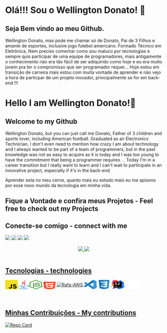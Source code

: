 
<div>
    <h1>Olá!!! Sou o Wellington Donato! 👋 </h1>
    <h2>Seja Bem vindo ao meu Github.</h2>
    <p> Wellington Donato, mas pode me chamar só de Donato, Pai de 3 Filhos e amante de esportes, inclusive jogo futebol americano. Formado Técnico em Eletrônica, Nem preciso comentar como sou maluco por tecnologias e sempre quis participar de uma equipe de programadores, mais antigamente o conhecimento não era tão fácil de ser adiquirido como hoje e eu era muito jovem pra ter o compromisso que ser programador requer... Hoje estou em transição de carreira mais estou com muita vontade de aprender e não vejo a hora de particpar de um projeto inovador, principalmente se for em back-end !!! 
    </p>
    <h1>Hello I am Wellington Donato!👋 </h1>
    <h2>Welcome to my Github</h2>
    <p>Wellington Donato, but you can just call me Donato, Father of 3 children and sports lover, including American football. Graduated as an Electronics Technician, I don't even need to mention how crazy I am about technology and I always wanted to be part of a team of programmers, but in the past knowledge was not as easy to acquire as it is today and I was too young to have the commitment that being a programmer requires. .. Today I'm in a career transition but I really want to learn and I can't wait to participate in an innovative project, especially if it's in the back-end</p>
    <p>Aprender esta no meu cerne, quanto mais eu estudo mais eu me apixono por esse novo mundo da tecnologia em minha vida. 
    </p>
    <h2>Fique a Vontade e confira meus Projetos - Feel free to check out my Projects</h2> 
</div>
<div>
    <h2>Conecte-se comigo - connect with me </h2>
   <a href="https://www.linkedin.com/in/dev-donato/" target="_blank"><img src="https://img.shields.io/badge/-LinkedIn-%230077B5?style=for-the-badge&logo=linkedin&logoColor=white" target="_blank"></a> 
   <a href="https://discord.com/channels/@dev.donatello" target="83Rfl#3843"><img src="https://img.shields.io/badge/Discord-7289DA?style=for-the-badge&logo=discord&logoColor=white" target="_blank"></a> 
    <a href = "mailto:dev.donatello3@gmail.com"><img src="https://img.shields.io/badge/-Gmail-%23333?style=for-the-badge&logo=gmail&logoColor=white" target="_blank"></a>
    <a href="https://www.instagram.com/dev.donatello/" target="_blank"><img src="https://img.shields.io/badge/-Instagram-000?style=for-the-badge&logo=instagram&logoColor=red" target="_blank"</a>
</div>
<br>
<div align="center">
  <a href="https://github.com/donatowr">
  <img height="180em" src="https://github-readme-stats.vercel.app/api?username=donatowr&show_icons=true&theme=tokyonight&include_all_commits=true&count_private=true"/>
  <img height="180em" src="https://github-readme-stats.vercel.app/api/top-langs/?username=donatowr&layout=compact&langs_count=7&theme=tokyonight"/>
</div>
<div style="display: inline_block"><br>
    <h2>Tecnologias - technologies</h2>
  <img align="center" alt="Donato-JavaScript" height="30" width="40" src="https://raw.githubusercontent.com/donatowr/Portfolio-js/main/data/imgs/js.png">
  <img align="center" alt="Donato-Java" height="30" width="30" src="https://raw.githubusercontent.com/donatowr/Portfolio-js/main/data/imgs/java.png">
  <img align="center" alt="Donato-Node.js" height="30" width="40" src="https://raw.githubusercontent.com/donatowr/Portfolio-js/main/data/imgs/nodejs.png">
  <img align="center" alt="Rafa-HTML" height="30" width="40" src="https://raw.githubusercontent.com/donatowr/Portfolio-js/main/data/imgs/html.png">
  <img align="center" alt="Rafa-AWS" height="30" width="30" src="https://static-00.iconduck.com/assets.00/aws-icon-2048x2048-274bm1xi.png">
  <img align="center" alt="Rafa-VSCode" height="30" width="40" src="https://raw.githubusercontent.com/donatowr/Portfolio-js/main/data/imgs/vscode.png">
  <img align="center" alt="Rafa-CSS" height="30" width="40" src="https://raw.githubusercontent.com/devicons/devicon/master/icons/css3/css3-original.svg">
  <img align="center" alt="Rafa-Intelijji" height="30" width="40" src="https://raw.githubusercontent.com/donatowr/Portfolio-js/main/data/imgs/IntelliJ_IDEA_Icon.svg.png">
  <img align="center" alt="Rafa-Intelijji" height="30" width="40" src="https://raw.githubusercontent.com/donatowr/Portfolio-js/main/data/imgs/github.png">
</div>
<br>
<br>


    

## Minhas Contribuições - My contributions
[![Repo Card](https://github-readme-stats.vercel.app/api/pin/?username=donatowr&repo=dio-lab-open-source&bg_color=000&border_color=30A3DC&show_icons=true&icon_color=30A3DC&title_color=E94D5F&text_color=FFF)](https://github.com/donatowr/dio-lab-open-source)
